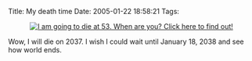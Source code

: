 Title: My death time
Date: 2005-01-22 18:58:21
Tags: 

<p align="center"><a href="http://www.wxplotter.com/ft_dead.php?im">
<img src="http://www.wxplotter.com/images/ft/dead.php?val=5582" alt="I am going to die at 53. When are you? Click here to find out!"/></a></p>
<p>Wow, I will die on 2037. I wish I could wait until January 18, 2038 and see how world ends.</p>
<br/><br/>
